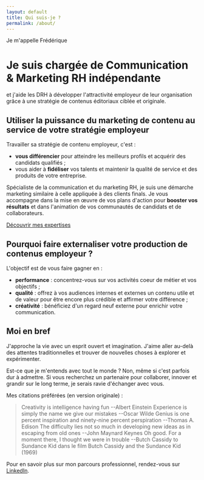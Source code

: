 ```yaml
---
layout: default
title: Qui suis-je ?
permalink: /about/
---
```


Je m'appelle Frédérique
# Je suis chargée de Communication & Marketing RH indépendante
et j'aide les DRH à développer l'attractivité employeur de leur organisation grâce à une stratégie de contenus éditoriaux ciblée et originale.

## Utiliser la puissance du marketing de contenu au service de votre stratégie employeur 
Travailler sa stratégie de contenu employeur, c'est :
- **vous différencier** pour atteindre les meilleurs profils et acquérir des candidats qualifiés ;
- vous aider à **fidéliser** vos talents et maintenir la qualité de service et des produits de votre entreprise.

Spécialiste de la communication et du marketing RH, je suis une démarche marketing similaire à celle appliquée à des clients finals. Je vous accompagne dans la mise en œuvre de vos plans d'action pour **booster vos résultats** et dans l'animation de vos communautés de candidats et de collaborateurs.

[Découvrir mes expertises]({{/services/}})

## Pourquoi faire externaliser votre production de contenus employeur ?
L'objectif est de vous faire gagner en :
- **performance** : concentrez-vous sur vos activités coeur de métier et vos objectifs ;
- **qualité** : offrez à vos audiences internes et externes un contenu utile et de valeur pour être encore plus crédible et affirmer votre différence ;
- **créativité** : bénéficiez d'un regard neuf externe pour enrichir votre communication.


## Moi en bref
J'approche la vie avec un esprit ouvert et imagination. J'aime aller au-delà des attentes traditionnelles et trouver de nouvelles choses à explorer et expérimenter.

Est-ce que je m'entends avec tout le monde ? Non, même si c'est parfois dur à admettre. Si vous recherchez un partenaire pour collaborer, innover et grandir sur le long terme, je serais ravie d'échanger avec vous.

Mes citations préférées (en version originale) :
>Creativity is intelligence having fun
  --Albert Einstein
>Experience is simply the name we give our mistakes
  --Oscar Wilde
>Genius is one percent inspiration and ninety-nine percent perspiration
  --Thomas A. Edison
>The difficulty lies not so much in developing new ideas as in escaping from old ones
  --John Maynard Keynes
>Oh good. For a moment there, I thought we were in trouble
  --Butch Cassidy to Sundance Kid dans le film Butch Cassidy and the Sundance Kid (1969)

Pour en savoir plus sur mon parcours professionnel, rendez-vous sur [LinkedIn](https://fr.linkedin.com/in/frederiquerenet).
